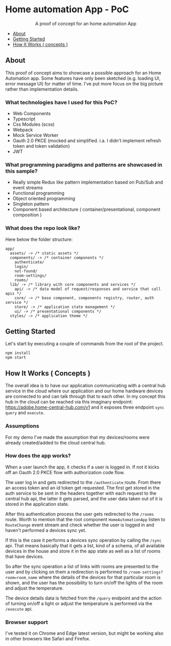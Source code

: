 # Home automation App - PoC
<p align="center">
  A proof of concept for an home automation App
</p>

- [About](#about)
- [Getting Started](#getting-started)
- [How It Works ( concepts )](#how-it-works)

## About

This proof of concept aims to showcase a possible approach for an Home Automation app. 
Some features have only been sketched (e.g. loading UI, error message UI) for matter of time. I've put more focus on the big picture rather than implementation details.

### What technologies have I used for this PoC?
-	Web Components
-	Typescript
-	Css Modules (scss)
-	Webpack
-	Mock Service Worker
-	Oauth 2.0 PKCE (mocked and simplified. i.a. I didn't implement refresh token and token validation)
-	JWT

### What programming paradigms and patterns are showcased in this sample?

-	Really simple Redux like pattern implementation based on Pub/Sub and event streams
-	Functional programming
-	Object oriented programming
-	Singleton pattern
-	Component based architecture ( container/presentational, component composition )


### What does the repo look like?

Here below the folder structure:

```
app/
  assets/ -> /* static assets */
  components/ -> /* container components */
    authenticate/
    login/
    not-found/
    room-settings/
    rooms/
  lib/ -> /* library with core components and services */
    api/ -> /* data model of request/responses and service that call apis */ 
    core/ -> /* base component, components registry, router, auth service */
    store/ -> /* application state management */
    ui/ -> /* presentational components */
  styles/ -> /* application theme */
```

## Getting Started

Let's start by executing a couple of commands from the root of the project.

```
npm install
npm start
```

## <div id="how-it-works">How It Works ( Concepts )</div>

The overall idea is to have our application communicating with a central hub service in the cloud where our application and our home hardware devices are connected to and can talk through that to each other.
In my concept this hub in the cloud can be reached via this imaginary endpoint: https://adobe.home-central-hub.com/v1 and it exposes three endpoint  `sync` `query` and `execute`.

### Assumptions
For my demo I've made the assumption that my devices/rooms were already created/added to the cloud central hub.

### How does the app works?
When a user launch the app, it checks if a user is logged in. If not it kicks off an Oauth 2.0 PKCE flow with authorization code flow. 

The user log in and gets redirected to the `/authenticate` route. From there an access token and an id token get requested. The first get stored in the auth service to be sent in the headers together with each request to the central hub api, the latter it gets parsed, and the user data taken out of it is stored in the application state.

After this authentication process the user gets redirected to the `/rooms` route. 
Worth to mention that the root component `HomeAutomationApp` listen to `RouteChange` event stream and check whether the user is logged in and haven't performed a devices sync yet.

If this is the case it performs a devices sync operation by calling the `/sync` api. That means basically that it gets a list, kind of a schema, of all available devices in the house and store it in the app state as well as a list of rooms that have devices.

So after the sync operation a list of links with rooms are presented to the user and by clicking on them a redirection is performed to `/room-settings?room=room_name` where the details of the devices for that particular room is shown, and the user has the possibility to turn on/off the lights of the room and adjust the temperature. 

The device details data is fetched from the `/query` endpoint and the action of turning on/off a light or adjust the temperature is performed via the `/execute` api.

### Browser support

I've tested it on Chrome and Edge latest version, but might be working also in other browsers like Safari and Firefox.
